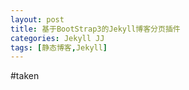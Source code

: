 ```yaml
---
layout: post
title: 基于BootStrap3的Jekyll博客分页插件
categories: Jekyll JJ
tags: [静态博客,Jekyll]
---
```


#taken